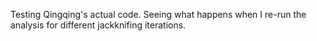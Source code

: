 Testing Qingqing's actual code. Seeing what happens when I re-run the analysis
for different jackknifing iterations.
